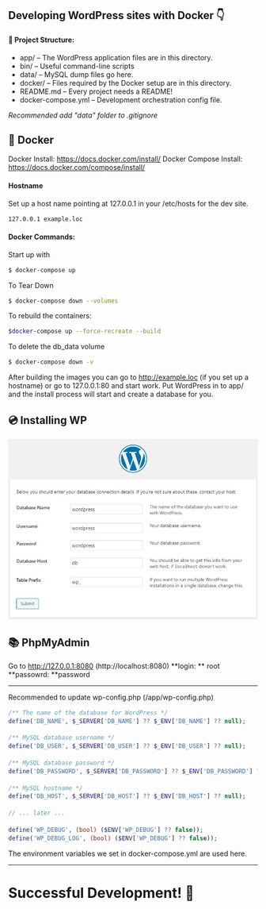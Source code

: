 ## Developing WordPress sites with Docker :point_down:

#### :file_folder: Project Structure:
- app/ – The WordPress application files are in this directory.
- bin/ – Useful command-line scripts
- data/ – MySQL dump files go here.
- docker/ – Files required by the Docker setup are in this directory.
- README.md – Every project needs a README!
- docker-compose.yml – Development orchestration config file.

*Recommended add "data" folder to .gitignore*

## :floppy_disk: Docker
Docker Install: https://docs.docker.com/install/
Docker Compose Install: https://docs.docker.com/compose/install/

#### Hostname
Set up a host name pointing at 127.0.0.1 in your /etc/hosts for the dev site.
```bash
127.0.0.1 example.loc
```

####  Docker Commands:
Start up with
```bash
$ docker-compose up
```

To Tear Down
```bash
$ docker-compose down --volumes
```

To rebuild the containers:
```bash
$docker-compose up --force-recreate --build
```

To delete the db_data volume
```bash
$ docker-compose down -v
```

After building the images you can go to http://example.loc (if you set up a hostname) or go to 127.0.0.1:80 and start work. Put WordPress in to app/ and the install process will start and create a database for you.

## :cd: Installing WP
![DB config](https://raw.githubusercontent.com/welch08/wp_docker/master/db_settings.jpg "DB config")

## :books: PhpMyAdmin
Go to http://127.0.0.1:8080 (http://localhost:8080)
**login: ** root
**passowrd: **password

------------
Recommended to update wp-config.php (/app/wp-config.php)
```php
/** The name of the database for WordPress */
define('DB_NAME', $_SERVER['DB_NAME'] ?? $_ENV['DB_NAME'] ?? null);

/** MySQL database username */
define('DB_USER', $_SERVER['DB_USER'] ?? $_ENV['DB_USER'] ?? null);

/** MySQL database password */
define('DB_PASSWORD', $_SERVER['DB_PASSWORD'] ?? $_ENV['DB_PASSWORD'] ?? null);

/** MySQL hostname */
define('DB_HOST', $_SERVER['DB_HOST'] ?? $_ENV['DB_HOST'] ?? null);

// ... later ...

define('WP_DEBUG', (bool) ($ENV['WP_DEBUG'] ?? false));
define('WP_DEBUG_LOG', (bool) ($ENV['WP_DEBUG'] ?? false));
```
The environment variables we set in docker-compose.yml are used here.

------------
# Successful Development! :muscle:
